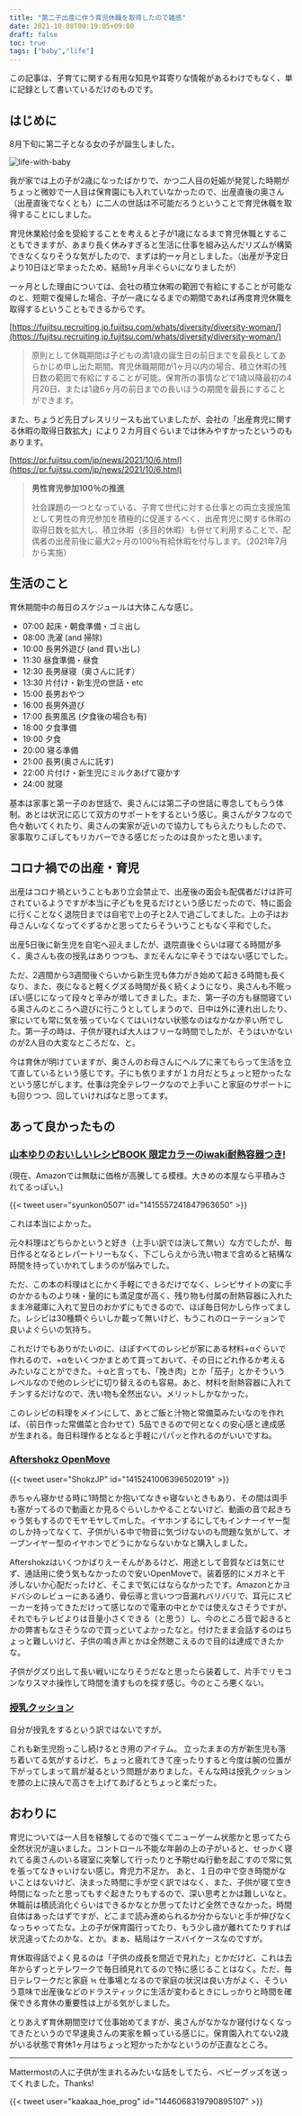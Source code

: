 ```yaml
---
title: "第二子出産に伴う育児休職を取得したので雑感"
date: 2021-10-08T00:19:05+09:00
draft: false
toc: true
tags: ["baby","life"]
---
```


この記事は、子育てに関する有用な知見や耳寄りな情報があるわけでもなく、単に記録として書いているだけのものです。

## はじめに

8月下旬に第二子となる女の子が誕生しました。

![life-with-baby](http://blog.kaakaa.dev/images/posts/life/life-with-baby.jpg)

我が家では上の子が2歳になったばかりで、かつ二人目の妊娠が発覚した時期がちょっと微妙で一人目は保育園にも入れていなかったので、出産直後の奥さん（出産直後でなくとも）に二人の世話は不可能だろうということで育児休職を取得することにしました。

育児休業給付金を受給することを考えると子が1歳になるまで育児休職とすることもできますが、あまり長く休みすぎると生活に仕事を組み込んだリズムが構築できなくなりそうな気がしたので、まずは約一ヶ月としました。（出産が予定日より10日ほど早まったため、結局1ヶ月半ぐらいになりましたが）

一ヶ月とした理由については、会社の積立休暇の範囲で有給にすることが可能なのと、短期で復帰した場合、子が一歳になるまでの期間であれば再度育児休職を取得するということもできるからです。

[https://fujitsu.recruiting.jp.fujitsu.com/whats/diversity/diversity-woman/](https://fujitsu.recruiting.jp.fujitsu.com/whats/diversity/diversity-woman/)

> 原則として休職期間は子どもの満1歳の誕生日の前日までを最長としてあらかじめ申し出た期間。育児休職期間が1ヶ月以内の場合、積立休暇の残日数の範囲で有給にすることが可能。保育所の事情などで1歳以降最初の4月20日、または1歳6ヶ月の前日までの長いほうの期間を最長にすることができます。

また、ちょうど先日プレスリリースも出ていましたが、会社の「出産育児に関する休暇の取得日数拡大」により２カ月目ぐらいまでは休みやすかったというのもあります。

[https://pr.fujitsu.com/jp/news/2021/10/6.html](https://pr.fujitsu.com/jp/news/2021/10/6.html)

> **男性育児参加100％の推進**
> 
> 社会課題の一つとなっている、子育て世代に対する仕事との両立支援施策として男性の育児参加を積極的に促進するべく、出産育児に関する休暇の取得日数を拡大し、積立休暇（多目的休暇）も併せて利用することで、配偶者の出産前後に最大2ヶ月の100％有給休暇を付与します。（2021年7月から実施）



## 生活のこと

育休期間中の毎日のスケジュールは大体こんな感じ。

- 07:00 起床・朝食準備・ゴミ出し
- 08:00 洗濯 (and 掃除)
- 10:00 長男外遊び (and 買い出し)
- 11:30 昼食準備・昼食
- 12:30 長男昼寝（奥さんに託す）
- 13:30 片付け・新生児の世話・etc
- 15:00 長男おやつ
- 16:00 長男外遊び
- 17:00 長男風呂 (夕食後の場合も有)
- 18:00 夕食準備
- 19:00 夕食
- 20:00 寝る準備
- 21:00 長男(奥さんに託す)
- 22:00 片付け・新生児にミルクあげて寝かす
- 24:00 就寝

基本は家事と第一子のお世話で、奥さんには第二子の世話に専念してもらう体制。あとは状況に応じて双方のサポートをするという感じ。奥さんがタフなので色々動いてくれたり、奥さんの実家が近いので協力してもらえたりもしたので、家事取りこぼしてもリカバーできる感じだったのは良かったと思います。

## コロナ禍での出産・育児

出産はコロナ禍ということもあり立会禁止で、出産後の面会も配偶者だけは許可されているようですが本当に子どもを見るだけという感じだったので、特に面会に行くことなく退院日までは自宅で上の子と2人で過ごしてました。上の子はお母さんいなくなってぐずるかと思ってたらそういうこともなく平和でした。

出産5日後に新生児を自宅へ迎えましたが、退院直後ぐらいは寝てる時間が多く、奥さんも夜の授乳はありつつも、まだそんなに辛そうではない感じでした。

ただ、2週間から3週間後ぐらいから新生児も体力がき始めて起きる時間も長くなり、また、夜になると軽くグズる時間が長く続くようになり、奥さんも不眠っぽい感じになって段々と辛みが増してきました。また、第一子の方も昼間寝ている奥さんのところへ遊びに行こうとしてしまうので、日中は外に連れ出したり、家にいても常に気を張っていなくてはいけない状態なのはなかなか辛い所でした。第一子の時は、子供が寝れば大人はフリーな時間でしたが、そうはいかないのが2人目の大変なところだな、と。

今は育休が明けていますが、奥さんのお母さんにヘルプに来てもらって生活を立て直しているという感じです。子にも依りますが１カ月だとちょっと短かったなという感じがします。仕事は完全テレワークなので上手いこと家庭のサポートにも回りつつ、回していければなと思ってます。

## あって良かったもの

### [山本ゆりのおいしいレシピBOOK 限定カラーのiwaki耐熱容器つき!](https://amzn.to/3iGugPt)

(現在、Amazonでは無駄に価格が高騰してる模様。大きめの本屋なら平積みされてるっぽい。)

{{< tweet user="syunkon0507" id="1415557241847963650" >}}

これは本当によかった。

元々料理はどちらかというと好き（上手い訳では決して無い）な方でしたが、毎日作るとなるとレパートリーもなく、下ごしらえから洗い物まで含めると結構な時間を持っていかれてしまうのが悩みでした。

ただ、この本の料理はとにかく手軽にできるだけでなく、レシピサイトの変に手のかかるものより味・量的にも満足度が高く、残り物も付属の耐熱容器に入れたまま冷蔵庫に入れて翌日のおかずにもできるので、ほぼ毎日何かしら作ってました。レシピは30種類ぐらいしか載って無いけど、もうこれのローテーションで良いよぐらいの気持ち。

これだけでもありがたいのに、ほぼすべてのレシピが家にある材料+αぐらいで作れるので、+αをいくつかまとめて買っておいて、その日にどれ作るか考えるみたいなことができた。＋αと言っても、「挽き肉」とか「茄子」とかそういうレベルなので他のレシピに切り替えるのも容易。あと、材料を耐熱容器に入れてチンするだけなので、洗い物も全然出ない。メリットしかなかった。

このレシピの料理をメインにして、あとご飯と汁物と常備菜みたいなのを作れば、（前日作った常備菜と合わせて）5品できるので何となくの安心感と達成感が生まれる。毎日料理作るとなると手軽にパパッと作れるのがいいですね。

### [Aftershokz OpenMove](https://amzn.to/3mAf33Q)

{{< tweet user="ShokzJP" id="1415241006396502019" >}}

赤ちゃん寝かせる時に1時間とか抱いてなきゃ寝ないときもあり、その間は両手も塞がってるので動画とか見るぐらいしかやることないけど、動画の音で起きちゃう気もするのでモヤモヤしてmした。イヤホンするにしてもインナーイヤー型のしか持ってなくて、子供がいる中で物音に気づけないのも問題な気がして、オープンイヤー型のイヤホンでどうにかならないかなと購入しました。

Aftershokzはいくつかばりえーそんがあるけど、用途として音質などは気にせず、通話用に使う気もなかったので安いOpenMoveで。装着感的にメガネと干渉しないか心配だったけど、そこまで気にはならなかったです。Amazonとかヨドバシのレビューにある通り、骨伝導と言いつつ音漏れバリバリで、耳元にスピーカーを持ってきただけって感じなので電車の中とかでは使えなさそうですが、それでもテレビよりは音量小さくできる（と思う）し、今のところ音で起きるとかの弊害もなさそうなので買っといてよかったなと。付けたまま会話するのはちょっと難しいけど、子供の鳴き声とかは全然聴こえるので目的は達成できたかな。

子供がグズり出して長い戦いになりそうだなと思ったら装着して、片手でリモコンなりスマホ操作して時間を潰すものを探す感じ。今のところ悪くない。

### [授乳クッション](https://amzn.to/3iMS0Sb)

自分が授乳をするという訳ではないですが。

これも新生児抱っこし続けるとき用のアイテム。
立ったままの方が新生児も落ち着いてる気がするけど、ちょっと疲れてきて座ったりすると今度は腕の位置が下がってしまって肩が凝るという問題がありました。そんな時は授乳クッションを膝の上に挟んで高さを上げてあげるとちょっと楽だった。

## おわりに

育児については一人目を経験してるので強くてニューゲーム状態かと思ってたら全然状況が違いました。コントロール不能な年齢の上の子がいると、せっかく寝れてる奥さんのいる寝室に突撃して行ったりと予期せぬ行動を起こすので常に気を張ってなきゃいけない感じ。育児力不足か。
あと、１日の中で空き時間がないことはないけど、決まった時間に手が空く訳ではなく、また、子供が寝て空き時間になったと思ってもすぐ起きたりもするので、深い思考とかは難しいなと。休職前は積読消化ぐらいはできるかなとか思ってたけど全然できなかった。時間自体はあったはずですが、どこまで読み進められるか分からないと手が伸びなくなっちゃってたな。上の子が保育園行ってたり、もう少し歳が離れてたりすれば状況違ってたのかな、とか。まぁ、結局はケースバイケースなのですが。

育休取得話でよく見るのは「子供の成長を間近で見れた」とかだけど、これは去年からずっとテレワークで毎日顔見れてるので特に感じることはなく。ただ、毎日テレワークだと家庭 ≒ 仕事場となるので家庭の状況は良い方がよく、そういう意味で出産後などのドラスティックに生活が変わるときにしっかりと時間を確保できる育休の重要性は上がる気がしました。

とりあえず育休期間空けて仕事始めてますが、奥さんがなかなか寝付けなくなってきたというので早速奥さんの実家を頼っている感じに。保育園入れてない2歳がいる状態で育休1ヶ月はちょっと短かったかなというのが正直なところ。

---

Mattermostの人に子供が生まれるみたいな話をしてたら、ベビーグッズを送ってくれました。Thanks!

{{< tweet user="kaakaa_hoe_prog" id="1446068319790895107" >}}
